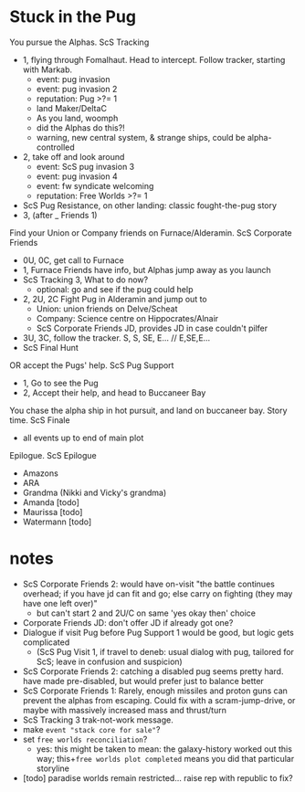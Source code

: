 # Stuck in the Pug

You pursue the Alphas. ScS Tracking

- 1, flying through Fomalhaut. Head to intercept. Follow tracker, starting with Markab.
	+ event: pug invasion
	+ event: pug invasion 2
	+ reputation: Pug >?= 1
	+ land Maker/DeltaC
	+ As you land, woomph
	+ did the Alphas do this?!
	+ warning, new central system, & strange ships, could be alpha-controlled
- 2, take off and look around
	+ event: ScS pug invasion 3
	+ event: pug invasion 4
	+ event: fw syndicate welcoming
	+ reputation: Free Worlds >?= 1
- ScS Pug Resistance, on other landing: classic fought-the-pug story
- 3, (after _ Friends 1)

Find your Union or Company friends on Furnace/Alderamin. ScS Corporate Friends

- 0U, 0C, get call to Furnace
- 1, Furnace Friends have info, but Alphas jump away as you launch
- ScS Tracking 3, What to do now?
	+ optional: go and see if the pug could help
- 2, 2U, 2C Fight Pug in Alderamin and jump out to
	+ Union: union friends on Delve/Scheat
	+ Company: Science centre on Hippocrates/Alnair
	+ ScS Corporate Friends JD, provides JD in case couldn't pilfer
- 3U, 3C, follow the tracker. S, S, SE, E... // E,SE,E...
- ScS Final Hunt

OR accept the Pugs' help. ScS Pug Support

- 1, Go to see the Pug
- 2, Accept their help, and head to Buccaneer Bay

You chase the alpha ship in hot pursuit, and land on buccaneer bay. Story time. ScS Finale

- all events up to end of main plot

Epilogue. ScS Epilogue

- Amazons
- ARA
- Grandma (Nikki and Vicky's grandma)
- Amanda [todo]
- Maurissa [todo]
- Watermann [todo]

# notes

- ScS Corporate Friends 2: would have on-visit "the battle continues overhead; if you have jd can fit and go; else carry on fighting (they may have one left over)"
	+ but can't start 2 and 2U/C on same 'yes okay then' choice
- Corporate Friends JD: don't offer JD if already got one?
- Dialogue if visit Pug before Pug Support 1 would be good, but logic gets complicated
	+ (ScS Pug Visit 1, if travel to deneb: usual dialog with pug, tailored for ScS; leave in confusion and suspicion)
- ScS Corporate Friends 2: catching a disabled pug seems pretty hard. have made pre-disabled, but would prefer just to balance better
- ScS Corporate Friends 1: Rarely, enough missiles and proton guns can prevent the alphas from escaping. Could fix with a scram-jump-drive, or maybe with massively increased mass and thrust/turn
- ScS Tracking 3 trak-not-work message.
- make `event "stack core for sale"`?
- set `free worlds reconciliation`?
	+ yes: this might be taken to mean: the galaxy-history worked out this way; this+`free worlds plot completed` means you did that particular storyline
- [todo] paradise worlds remain restricted... raise rep with republic to fix?